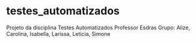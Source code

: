# testes_automatizados

Projeto da disciplina Testes Automatizados
Professor Esdras
Grupo: Alize, Carolina, Isabella, Larissa, Leticia, Simone
